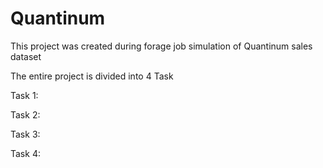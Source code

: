 # Quantinum
This project was created during forage job simulation of Quantinum sales dataset

The entire project is divided into 4 Task

Task 1:

Task 2:

Task 3:

Task 4:

